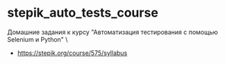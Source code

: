 # stepik_auto_tests_course
Домашние задания к курсу "Автоматизация тестирования с помощью Selenium и Python" \
* https://stepik.org/course/575/syllabus
